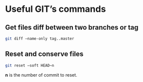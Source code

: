 # Useful GIT’s commands

## Get files diff between two branches or tag
```bash
git diff —name-only tag..master
```

## Reset and conserve files
```bash
git reset —soft HEAD~n
```

**n** is the number of commit to reset.
